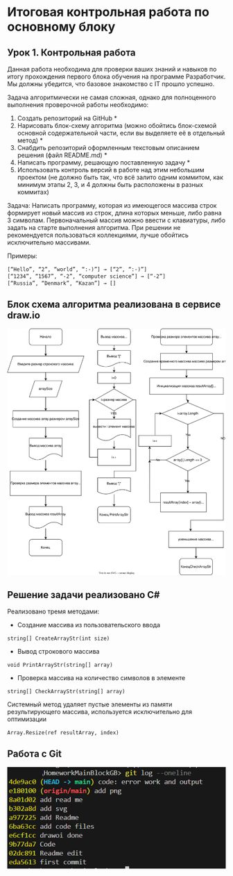 # Итоговая контрольная работа по основному блоку
## Урок 1. Контрольная работа

Данная работа необходима для проверки ваших знаний и навыков по итогу прохождения первого блока обучения на программе Разработчик. Мы должны убедится, что базовое знакомство с IT прошло успешно.

Задача алгоритмически не самая сложная, однако для полноценного выполнения проверочной работы необходимо:

1. Создать репозиторий на GitHub *
2. Нарисовать блок-схему алгоритма (можно обойтись блок-схемой основной содержательной части, если вы выделяете её в отдельный метод) *
3. Снабдить репозиторий оформленным текстовым описанием решения (файл README.md) *
4. Написать программу, решающую поставленную задачу *
5. Использовать контроль версий в работе над этим небольшим проектом (не должно быть так, что всё залито одним коммитом, как минимум этапы 2, 3, и 4 должны быть расположены в разных коммитах)

Задача: Написать программу, которая из имеющегося массива строк формирует новый массив из строк, длина которых меньше, либо равна 3 символам. Первоначальный массив можно ввести с клавиатуры, либо задать на старте выполнения алгоритма. При решении не рекомендуется пользоваться коллекциями, лучше обойтись исключительно массивами.

Примеры:
```
[“Hello”, “2”, “world”, “:-)”] → [“2”, “:-)”]
[“1234”, “1567”, “-2”, “computer science”] → [“-2”]
[“Russia”, “Denmark”, “Kazan”] → []
```

## Блок схема алгоритма реализована в сервисе draw.io
![HomeworkMainBlockGB.svg](HomeworkMainBlockGB.svg)

## Решение задачи реализовано C# 

Реализовано тремя методами:
* Создание массива из пользовательского ввода
~~~ 
string[] CreateArrayStr(int size) 
~~~
* Вывод строкового массива

~~~
void PrintArrayStr(string[] array) 
~~~
* Проверка массива на количество символов в элементе
~~~
string[] CheckArrayStr(string[] array)
~~~

Системный метод удаляет пустые элементы из памяти результирующего массива, используется исключительно для оптимизации
~~~
Array.Resize(ref resultArray, index)
~~~

## Работа с Git
![](Git.PNG)